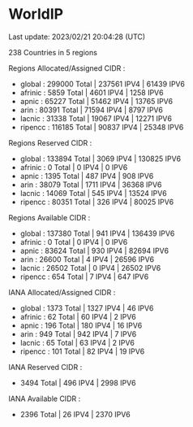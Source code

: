 # WorldIP

Last update: 2023/02/21 20:04:28 (UTC)

238 Countries in 5 regions

Regions Allocated/Assigned CIDR :

- global : 299000 Total | 237561 IPV4 | 61439 IPV6
- afrinic : 5859 Total | 4601 IPV4 | 1258 IPV6
- apnic : 65227 Total | 51462 IPV4 | 13765 IPV6
- arin : 80391 Total | 71594 IPV4 | 8797 IPV6
- lacnic : 31338 Total | 19067 IPV4 | 12271 IPV6
- ripencc : 116185 Total | 90837 IPV4 | 25348 IPV6

Regions Reserved CIDR :

- global : 133894 Total | 3069 IPV4 | 130825 IPV6
- afrinic : 0 Total | 0 IPV4 | 0 IPV6
- apnic : 1395 Total | 487 IPV4 | 908 IPV6
- arin : 38079 Total | 1711 IPV4 | 36368 IPV6
- lacnic : 14069 Total | 545 IPV4 | 13524 IPV6
- ripencc : 80351 Total | 326 IPV4 | 80025 IPV6

Regions Available CIDR :

- global : 137380 Total | 941 IPV4 | 136439 IPV6
- afrinic : 0 Total | 0 IPV4 | 0 IPV6
- apnic : 83624 Total | 930 IPV4 | 82694 IPV6
- arin : 26600 Total | 4 IPV4 | 26596 IPV6
- lacnic : 26502 Total | 0 IPV4 | 26502 IPV6
- ripencc : 654 Total | 7 IPV4 | 647 IPV6

IANA Allocated/Assigned CIDR :

- global : 1373 Total | 1327 IPV4 | 46 IPV6
- afrinic : 62 Total | 60 IPV4 | 2 IPV6
- apnic : 196 Total | 180 IPV4 | 16 IPV6
- arin : 949 Total | 942 IPV4 | 7 IPV6
- lacnic : 65 Total | 63 IPV4 | 2 IPV6
- ripencc : 101 Total | 82 IPV4 | 19 IPV6

IANA Reserved CIDR :

- 3494 Total | 496 IPV4 | 2998 IPV6

IANA Available CIDR :

- 2396 Total | 26 IPV4 | 2370 IPV6
